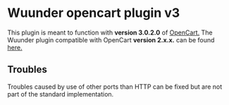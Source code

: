 # Wuunder opencart plugin v3

This plugin is meant to function with __version 3.0.2.0__ of [OpenCart.](https://www.opencart.com/index.php?route=common/home)
The Wuunder plugin compatible with OpenCart __version 2.x.x.__ can be found [here.](https://github.com/kabisa/wuunder-webshopplugin-opencart)

## Troubles ##
Troubles caused by use of other ports than HTTP can be fixed but are not part of the standard implementation.
